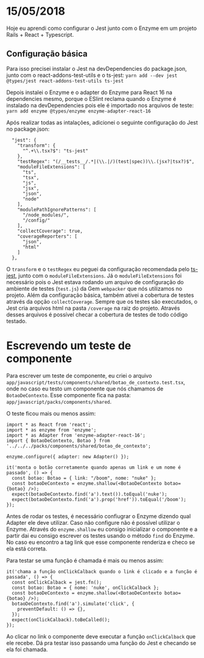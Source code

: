 # 15/05/2018

Hoje eu aprendi como configurar o Jest junto com o Enzyme em um projeto Rails + React + Typescript.

## Configuração básica

Para isso precisei instalar o Jest na devDependencies do package.json, junto com o react-addons-test-utils e o ts-jest:
`yarn add --dev jest @types/jest react-addons-test-utils ts-jest`

Depois instalei o Enzyme e o adapter do Enzyme para React 16 na dependencies mesmo, porque o ESlint reclama quando o Enzyme é instalado na devDependencies pois ele é importado nos arquivos de teste:
`yarn add enzyme @types/enzyme enzyme-adapter-react-16`

Após realizar todas as intalações, adicionei o seguinte configuração do Jest no package.json:
```
  "jest": {
    "transform": {
      "^.+\\.tsx?$": "ts-jest"
    },
    "testRegex": "(/__tests__/.*|(\\.|/)(test|spec))\\.(jsx?|tsx?)$",
    "moduleFileExtensions": [
      "ts",
      "tsx",
      "js",
      "jsx",
      "json",
      "node"
    ],
    "modulePathIgnorePatterns": [
      "/node_modules/",
      "/config/"
    ],
    "collectCoverage": true,
    "coverageReporters": [
      "json",
      "html"
    ]
  },
```

O `transform` e o `testRegex` eu peguei da configuração recomendada pelo [ts-jest](https://github.com/kulshekhar/ts-jest), junto com o `moduleFileExtensions`. Já o `moduleFileExtensions` foi necessário pois o Jest estava rodando um arquivo de configuração do ambiente de testes (`test.js`) da Gem `webpacker` que nós utilizamos no projeto.
Além da configuração básica, também ativei a cobertura de testes através da opção `collectCoverage`. Sempre que os testes são executados, o Jest cria arquivos html na pasta `/coverage` na raiz do projeto. Através desses arquivos é possível checar a cobertura de testes de todo código testado.

# Escrevendo um teste de componente

Para escrever um teste de componente, eu criei o arquivo `app/javascript/tests/components/shared/botao_de_contexto.test.tsx`, onde no caso eu testo um componente que nós chamamos de `BotaoDeContexto`. Esse componente fica na pasta: `app/javascript/packs/components/shared`.

O teste ficou mais ou menos assim:
```
import * as React from 'react';
import * as enzyme from 'enzyme';
import * as Adapter from 'enzyme-adapter-react-16';
import { BotaoDeContexto, Botao } from '../../../packs/components/shared/botao_de_contexto';

enzyme.configure({ adapter: new Adapter() });

it('monta o botão corretamente quando apenas um link e um nome é passado', () => {
  const botao: Botao = { link: "/boom", nome: "nuke" };
  const botaoDeContexto = enzyme.shallow(<BotaoDeContexto botao={botao} />);
  expect(botaoDeContexto.find('a').text()).toEqual('nuke');
  expect(botaoDeContexto.find('a').prop('href')).toEqual('/boom');
});
```
Antes de rodar os testes, é necessário confiugrar o Enzyme dizendo qual Adapter ele deve utilizar. Caso não configure não é possível utilizar o Enzyme.
Através do `enzyme.shallow` eu consigo inicializar o componente e a partir dai eu consigo escrever os testes usando o método `find` do Enzyme. No caso eu encontro a tag link que esse componente renderiza e checo se ela está correta.

Para testar se uma função é chamada é mais ou menos assim:
```
it('chama a função onClickCalback quando o link é clicado e a função é passada', () => {
  const onClickCalback = jest.fn();
  const botao: Botao = { nome: 'nuke', onClickCalback };
  const botaoDeContexto = enzyme.shallow(<BotaoDeContexto botao={botao} />);
  botaoDeContexto.find('a').simulate('click', {
    preventDefault: () => {},
  });
  expect(onClickCalback).toBeCalled();
});
```

Ao clicar no link o componente deve executar a função `onClickCalback` que ele recebe. Dá pra testar isso passando uma função do Jest e checando se ela foi chamada.
